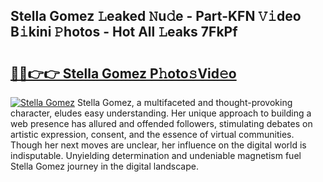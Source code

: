 ## Stella Gomez 𝙻eaked 𝙽u𝚍e - Part-KFN 𝚅𝚒deo B𝚒kini 𝙿hotos - Hot All 𝙻eaks 7FkPf

# <h2><a href="http://ld0asgq.urlbe.top/?page=Stella+Gomez">🔗🔗👉👉 Stella Gomez P𝚑oto𝚜Vid𝚎o</a></h2>

[![Stella Gomez](https://i.imgur.com/eBuTRDB.gif)](http://ld0asgq.urlbe.top/?page=Stella+Gomez)
Stella Gomez, a multifaceted and thought-provoking character, eludes easy understanding. Her unique approach to building a web presence has allured and offended followers, stimulating debates on artistic expression, consent, and the essence of virtual communities. Though her next moves are unclear, her influence on the digital world is indisputable. Unyielding determination and undeniable magnetism fuel Stella Gomez journey in the digital landscape.
